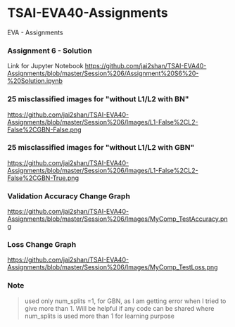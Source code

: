 # TSAI-EVA40-Assignments
EVA - Assignments
### Assignment 6 - Solution
Link for Jupyter Notebook
https://github.com/jai2shan/TSAI-EVA40-Assignments/blob/master/Session%206/Assignment%20S6%20-%20Solution.ipynb

### 25 misclassified images for "without L1/L2 with BN"
https://github.com/jai2shan/TSAI-EVA40-Assignments/blob/master/Session%206/Images/L1-False%2CL2-False%2CGBN-False.png

### 25 misclassified images for "without L1/L2 with GBN"
https://github.com/jai2shan/TSAI-EVA40-Assignments/blob/master/Session%206/Images/L1-False%2CL2-False%2CGBN-True.png

### Validation Accuracy Change Graph
https://github.com/jai2shan/TSAI-EVA40-Assignments/blob/master/Session%206/Images/MyComp_TestAccuracy.png

### Loss Change Graph
https://github.com/jai2shan/TSAI-EVA40-Assignments/blob/master/Session%206/Images/MyComp_TestLoss.png

### 




### Note
> used only num_splits =1, for GBN, as I am getting error when I tried to give more than 1. Will be helpful if any code can be shared where num_splits is used more than 1 for learning purpose
